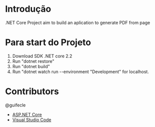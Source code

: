 # Introdução 
 .NET Core Project aim to build an aplication to generate PDF from page

# Para start do Projeto
1. Download SDK .NET core 2.2
2. Run "dotnet restore"
3. Run "dotnet build"
4. Run "dotnet watch run --environment "Development" for localhost.
 

# Contributors
@guifecle

- [ASP.NET Core](https://github.com/aspnet/Home)
- [Visual Studio Code](https://github.com/Microsoft/vscode)